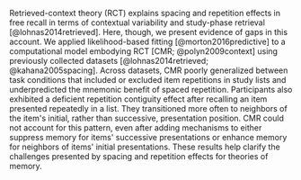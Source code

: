 Retrieved-context theory (RCT) explains spacing and repetition effects in free recall in terms of contextual variability and study-phase retrieval [@lohnas2014retrieved]. 
Here, though, we present evidence of gaps in this account.
We applied likelihood-based fitting [@morton2016predictive] to a computational model embodying RCT [CMR; @polyn2009context] using previously collected datasets [@lohnas2014retrieved; @kahana2005spacing]. 
Across datasets, CMR poorly generalized between task conditions that included or excluded item repetitions in study lists and underpredicted the mnemonic benefit of spaced repetition.
Participants also exhibited a deficient repetition contiguity effect after recalling an item presented repeatedly in a list. 
They transitioned more often to neighbors of the item's initial, rather than successive, presentation position.
CMR could not account for this pattern, even after adding mechanisms to either suppress memory for items' successive presentations or enhance memory for neighbors of items' initial presentations. 
These results help clarify the challenges presented by spacing and repetition effects for theories of memory.